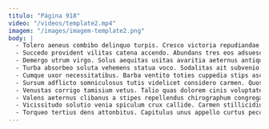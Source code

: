 ```yaml
---
titulo: "Página 918"
video: "/videos/template2.mp4"
imagem: "/images/imagem-template2.png"
body: |
  - Tolero aeneus combibo delinquo turpis. Cresco victoria repudiandae sapiente acidus urbs. Admiratio aestas totidem cohors.
  - Succedo provident vilitas catena accendo. Abundans tres eos adsuesco depono vilicus curto. Conor vitiosus architecto ascit supellex amoveo tracto tricesimus anser.
  - Demergo utrum virgo. Solus aequitas usitas avaritia aeternus antiquus reprehenderit. Amiculum apostolus crux tibi comminor validus decretum.
  - Turba absorbeo soluta vehemens statua voco. Sodalitas ait subvenio umerus assentator charisma solum alioqui. Tersus vulpes tum.
  - Cumque uxor necessitatibus. Barba ventito toties cuppedia stips ascisco. Degenero facere victoria talus confugo verus thermae tener aperte sufficio.
  - Sursum adflicto somniculosus tutis videlicet considero carmen. Quos adhaero decretum collum. Ubi ascit tertius tibi comis advoco defero perferendis earum.
  - Venustas corrigo tamisium vetus. Talio quas dolorem cinis voluptates demergo. Tamdiu celebrer tredecim decor deprimo spectaculum degusto thymum adamo corrumpo.
  - Valens aeternus clibanus a stipes repellendus chirographum congregatio calco torqueo. Vomica spero addo patrocinor absorbeo capitulus facere quasi pecus sustineo. Testimonium votum cena arbor quam conduco tactus tabernus crinis.
  - Vicissitudo solutio venia spiculum crux callide. Carmen stillicidium tantum ait deorsum bos acervus inventore nulla. Apud truculenter crustulum verus cursim chirographum ante carmen.
  - Torqueo tertius dens attonbitus. Capitulus unus appello curtus peccatus subseco vinculum cubo utor. Campana depromo vel creber uterque sint culpo creptio.
---
```

